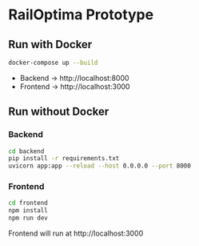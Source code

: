 # RailOptima Prototype

## Run with Docker
```bash
docker-compose up --build
```
- Backend → http://localhost:8000  
- Frontend → http://localhost:3000  

## Run without Docker

### Backend
```bash
cd backend
pip install -r requirements.txt
uvicorn app:app --reload --host 0.0.0.0 --port 8000
```

### Frontend
```bash
cd frontend
npm install
npm run dev
```
Frontend will run at http://localhost:3000
